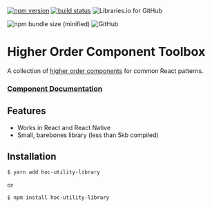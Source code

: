 [![npm version](https://badge.fury.io/js/hoc-toolbox.svg)](https://badge.fury.io/js/hoc-toolbox) [![build status](https://app.codeship.com/projects/e39522f0-9f1e-0136-6e41-628a1fa699e3/status?branch=master)](https://app.codeship.com/projects/306382)
![Libraries.io for GitHub](https://img.shields.io/librariesio/github/mattfwood/hoc-toolbox.svg)

![npm bundle size (minified)](https://img.shields.io/bundlephobia/min/hoc-toolbox.svg)
![GitHub](https://img.shields.io/github/license/mattfwood/hoc-toolbox.svg)



# Higher Order Component Toolbox

A collection of [higher order components](https://reactjs.org/docs/higher-order-components.html) for common React patterns.

### [Component Documentation](https://mattfwood.github.io/hoc-toolbox/)

## Features

- Works in React and React Native
- Small, barebones library (less than 5kb compiled)

## Installation

```
$ yarn add hoc-utility-library
```
or
```
$ npm install hoc-utility-library
```